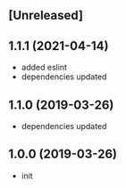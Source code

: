 ## [Unreleased]

## 1.1.1 (2021-04-14)

* added eslint
* dependencies updated

## 1.1.0 (2019-03-26)

* dependencies updated

## 1.0.0 (2019-03-26)

* init

